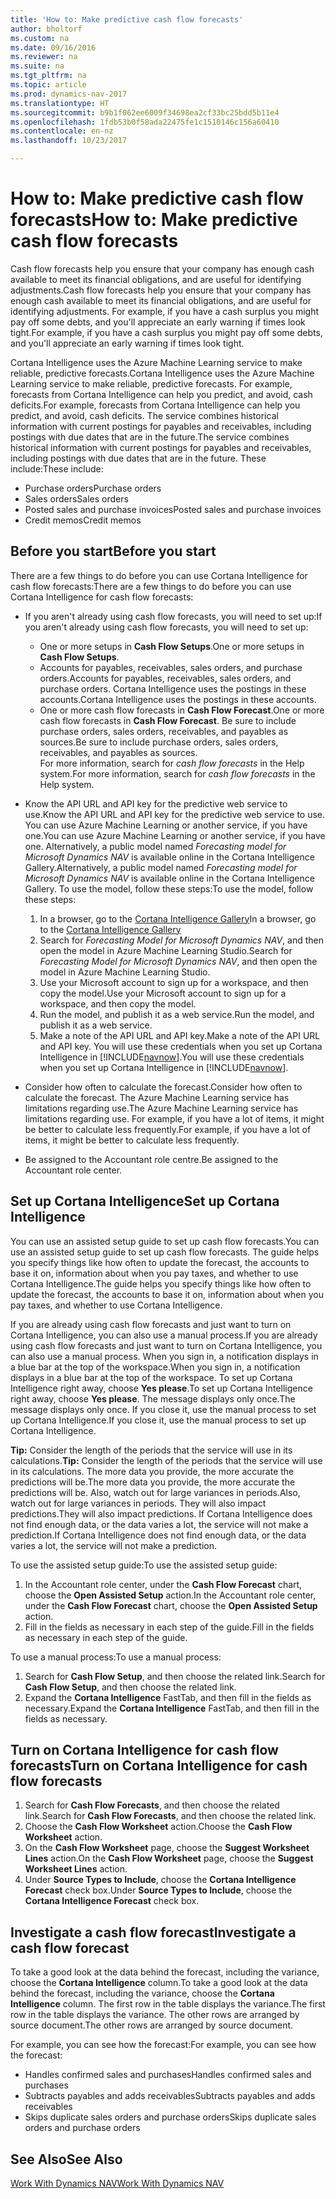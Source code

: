 ```yaml
---
title: 'How to: Make predictive cash flow forecasts'
author: bholtorf
ms.custom: na
ms.date: 09/16/2016
ms.reviewer: na
ms.suite: na
ms.tgt_pltfrm: na
ms.topic: article
ms.prod: dynamics-nav-2017
ms.translationtype: HT
ms.sourcegitcommit: b9b1f062ee6009f34698ea2cf33bc25bdd5b11e4
ms.openlocfilehash: 1fdb53b0f58ada22475fe1c1510146c156a60410
ms.contentlocale: en-nz
ms.lasthandoff: 10/23/2017

---
```


# <a name="how-to-make-predictive-cash-flow-forecasts"></a><span data-ttu-id="ba150-102">How to: Make predictive cash flow forecasts</span><span class="sxs-lookup"><span data-stu-id="ba150-102">How to: Make predictive cash flow forecasts</span></span>
<span data-ttu-id="ba150-103">Cash flow forecasts help you ensure that your company has enough cash available to meet its financial obligations, and are useful for identifying adjustments.</span><span class="sxs-lookup"><span data-stu-id="ba150-103">Cash flow forecasts help you ensure that your company has enough cash available to meet its financial obligations, and are useful for identifying adjustments.</span></span> <span data-ttu-id="ba150-104">For example, if you have a cash surplus you might pay off some debts, and you'll appreciate an early warning if times look tight.</span><span class="sxs-lookup"><span data-stu-id="ba150-104">For example, if you have a cash surplus you might pay off some debts, and you'll appreciate an early warning if times look tight.</span></span>

<span data-ttu-id="ba150-105">Cortana Intelligence uses the Azure Machine Learning service to make reliable, predictive forecasts.</span><span class="sxs-lookup"><span data-stu-id="ba150-105">Cortana Intelligence uses the Azure Machine Learning service to make reliable, predictive forecasts.</span></span> <span data-ttu-id="ba150-106">For example, forecasts from Cortana Intelligence can help you predict, and avoid, cash deficits.</span><span class="sxs-lookup"><span data-stu-id="ba150-106">For example, forecasts from Cortana Intelligence can help you predict, and avoid, cash deficits.</span></span> <span data-ttu-id="ba150-107">The service combines historical information with current postings for payables and receivables, including postings with due dates that are in the future.</span><span class="sxs-lookup"><span data-stu-id="ba150-107">The service combines historical information with current postings for payables and receivables, including postings with due dates that are in the future.</span></span> <span data-ttu-id="ba150-108">These include:</span><span class="sxs-lookup"><span data-stu-id="ba150-108">These include:</span></span>
* <span data-ttu-id="ba150-109">Purchase orders</span><span class="sxs-lookup"><span data-stu-id="ba150-109">Purchase orders</span></span>
* <span data-ttu-id="ba150-110">Sales orders</span><span class="sxs-lookup"><span data-stu-id="ba150-110">Sales orders</span></span>
* <span data-ttu-id="ba150-111">Posted sales and purchase invoices</span><span class="sxs-lookup"><span data-stu-id="ba150-111">Posted sales and purchase invoices</span></span>
* <span data-ttu-id="ba150-112">Credit memos</span><span class="sxs-lookup"><span data-stu-id="ba150-112">Credit memos</span></span>

## <a name="before-you-start"></a><span data-ttu-id="ba150-113">Before you start</span><span class="sxs-lookup"><span data-stu-id="ba150-113">Before you start</span></span>  
<span data-ttu-id="ba150-114">There are a few things to do before you can use Cortana Intelligence for cash flow forecasts:</span><span class="sxs-lookup"><span data-stu-id="ba150-114">There are a few things to do before you can use Cortana Intelligence for cash flow forecasts:</span></span>
* <span data-ttu-id="ba150-115">If you aren't already using cash flow forecasts, you will need to set up:</span><span class="sxs-lookup"><span data-stu-id="ba150-115">If you aren't already using cash flow forecasts, you will need to set up:</span></span>
    * <span data-ttu-id="ba150-116">One or more setups in **Cash Flow Setups**.</span><span class="sxs-lookup"><span data-stu-id="ba150-116">One or more setups in **Cash Flow Setups**.</span></span>
    * <span data-ttu-id="ba150-117">Accounts for payables, receivables, sales orders, and purchase orders.</span><span class="sxs-lookup"><span data-stu-id="ba150-117">Accounts for payables, receivables, sales orders, and purchase orders.</span></span> <span data-ttu-id="ba150-118">Cortana Intelligence uses the postings in these accounts.</span><span class="sxs-lookup"><span data-stu-id="ba150-118">Cortana Intelligence uses the postings in these accounts.</span></span>
    * <span data-ttu-id="ba150-119">One or more cash flow forecasts in **Cash Flow Forecast**.</span><span class="sxs-lookup"><span data-stu-id="ba150-119">One or more cash flow forecasts in **Cash Flow Forecast**.</span></span> <span data-ttu-id="ba150-120">Be sure to include purchase orders, sales orders, receivables, and payables as sources.</span><span class="sxs-lookup"><span data-stu-id="ba150-120">Be sure to include purchase orders, sales orders, receivables, and payables as sources.</span></span>  
    <span data-ttu-id="ba150-121">For more information, search for _cash flow forecasts_ in the Help system.</span><span class="sxs-lookup"><span data-stu-id="ba150-121">For more information, search for _cash flow forecasts_ in the Help system.</span></span>
* <span data-ttu-id="ba150-122">Know the API URL and API key for the predictive web service to use.</span><span class="sxs-lookup"><span data-stu-id="ba150-122">Know the API URL and API key for the predictive web service to use.</span></span>  
    <span data-ttu-id="ba150-123">You can use Azure Machine Learning or another service, if you have one.</span><span class="sxs-lookup"><span data-stu-id="ba150-123">You can use Azure Machine Learning or another service, if you have one.</span></span> <span data-ttu-id="ba150-124">Alternatively, a public model named _Forecasting model for Microsoft Dynamics NAV_ is available online in the Cortana Intelligence Gallery.</span><span class="sxs-lookup"><span data-stu-id="ba150-124">Alternatively, a public model named _Forecasting model for Microsoft Dynamics NAV_ is available online in the Cortana Intelligence Gallery.</span></span> <span data-ttu-id="ba150-125">To use the model, follow these steps:</span><span class="sxs-lookup"><span data-stu-id="ba150-125">To use the model, follow these steps:</span></span>

    1. <span data-ttu-id="ba150-126">In a browser, go to the [Cortana Intelligence Gallery](https://go.microsoft.com/fwlink/?linkid=828352)</span><span class="sxs-lookup"><span data-stu-id="ba150-126">In a browser, go to the [Cortana Intelligence Gallery](https://go.microsoft.com/fwlink/?linkid=828352)</span></span>
    2. <span data-ttu-id="ba150-127">Search for _Forecasting Model for Microsoft Dynamics NAV_, and then open the model in Azure Machine Learning Studio.</span><span class="sxs-lookup"><span data-stu-id="ba150-127">Search for _Forecasting Model for Microsoft Dynamics NAV_, and then open the model in Azure Machine Learning Studio.</span></span>
    3. <span data-ttu-id="ba150-128">Use your Microsoft account to sign up for a workspace, and then copy the model.</span><span class="sxs-lookup"><span data-stu-id="ba150-128">Use your Microsoft account to sign up for a workspace, and then copy the model.</span></span>
    4. <span data-ttu-id="ba150-129">Run the model, and publish it as a web service.</span><span class="sxs-lookup"><span data-stu-id="ba150-129">Run the model, and publish it as a web service.</span></span>
    5. <span data-ttu-id="ba150-130">Make a note of the API URL and API key.</span><span class="sxs-lookup"><span data-stu-id="ba150-130">Make a note of the API URL and API key.</span></span> <span data-ttu-id="ba150-131">You will use these credentials when you set up Cortana Intelligence in [!INCLUDE[navnow](includes/navnow_md.md)].</span><span class="sxs-lookup"><span data-stu-id="ba150-131">You will use these credentials when you set up Cortana Intelligence in [!INCLUDE[navnow](includes/navnow_md.md)].</span></span>  

* <span data-ttu-id="ba150-132">Consider how often to calculate the forecast.</span><span class="sxs-lookup"><span data-stu-id="ba150-132">Consider how often to calculate the forecast.</span></span> <span data-ttu-id="ba150-133">The Azure Machine Learning service has limitations regarding use.</span><span class="sxs-lookup"><span data-stu-id="ba150-133">The Azure Machine Learning service has limitations regarding use.</span></span> <span data-ttu-id="ba150-134">For example, if you have a lot of items, it might be better to calculate less frequently.</span><span class="sxs-lookup"><span data-stu-id="ba150-134">For example, if you have a lot of items, it might be better to calculate less frequently.</span></span>
* <span data-ttu-id="ba150-135">Be assigned to the Accountant role centre.</span><span class="sxs-lookup"><span data-stu-id="ba150-135">Be assigned to the Accountant role center.</span></span>

## <a name="set-up-cortana-intelligence"></a><span data-ttu-id="ba150-136">Set up Cortana Intelligence</span><span class="sxs-lookup"><span data-stu-id="ba150-136">Set up Cortana Intelligence</span></span>
<span data-ttu-id="ba150-137">You can use an assisted setup guide to set up cash flow forecasts.</span><span class="sxs-lookup"><span data-stu-id="ba150-137">You can use an assisted setup guide to set up cash flow forecasts.</span></span> <span data-ttu-id="ba150-138">The guide helps you specify things like how often to update the forecast, the accounts to base it on, information about when you pay taxes, and whether to use Cortana Intelligence.</span><span class="sxs-lookup"><span data-stu-id="ba150-138">The guide helps you specify things like how often to update the forecast, the accounts to base it on, information about when you pay taxes, and whether to use Cortana Intelligence.</span></span>  

<span data-ttu-id="ba150-139">If you are already using cash flow forecasts and just want to turn on Cortana Intelligence, you can also use a manual process.</span><span class="sxs-lookup"><span data-stu-id="ba150-139">If you are already using cash flow forecasts and just want to turn on Cortana Intelligence, you can also use a manual process.</span></span> <span data-ttu-id="ba150-140">When you sign in, a notification displays in a blue bar at the top of the workspace.</span><span class="sxs-lookup"><span data-stu-id="ba150-140">When you sign in, a notification displays in a blue bar at the top of the workspace.</span></span> <span data-ttu-id="ba150-141">To set up Cortana Intelligence right away, choose **Yes please**.</span><span class="sxs-lookup"><span data-stu-id="ba150-141">To set up Cortana Intelligence right away, choose **Yes please**.</span></span> <span data-ttu-id="ba150-142">The message displays only once.</span><span class="sxs-lookup"><span data-stu-id="ba150-142">The message displays only once.</span></span> <span data-ttu-id="ba150-143">If you close it, use the manual process to set up Cortana Intelligence.</span><span class="sxs-lookup"><span data-stu-id="ba150-143">If you close it, use the manual process to set up Cortana Intelligence.</span></span>  

<span data-ttu-id="ba150-144">**Tip:** Consider the length of the periods that the service will use in its calculations.</span><span class="sxs-lookup"><span data-stu-id="ba150-144">**Tip:** Consider the length of the periods that the service will use in its calculations.</span></span> <span data-ttu-id="ba150-145">The more data you provide, the more accurate the predictions will be.</span><span class="sxs-lookup"><span data-stu-id="ba150-145">The more data you provide, the more accurate the predictions will be.</span></span> <span data-ttu-id="ba150-146">Also, watch out for large variances in periods.</span><span class="sxs-lookup"><span data-stu-id="ba150-146">Also, watch out for large variances in periods.</span></span> <span data-ttu-id="ba150-147">They will also impact predictions.</span><span class="sxs-lookup"><span data-stu-id="ba150-147">They will also impact predictions.</span></span> <span data-ttu-id="ba150-148">If Cortana Intelligence does not find enough data, or the data varies a lot, the service will not make a prediction.</span><span class="sxs-lookup"><span data-stu-id="ba150-148">If Cortana Intelligence does not find enough data, or the data varies a lot, the service will not make a prediction.</span></span>

<span data-ttu-id="ba150-149">To use the assisted setup guide:</span><span class="sxs-lookup"><span data-stu-id="ba150-149">To use the assisted setup guide:</span></span>
1. <span data-ttu-id="ba150-150">In the Accountant role center, under the **Cash Flow Forecast** chart, choose the **Open Assisted Setup** action.</span><span class="sxs-lookup"><span data-stu-id="ba150-150">In the Accountant role center, under the **Cash Flow Forecast** chart, choose the **Open Assisted Setup** action.</span></span>
2. <span data-ttu-id="ba150-151">Fill in the fields as necessary in each step of the guide.</span><span class="sxs-lookup"><span data-stu-id="ba150-151">Fill in the fields as necessary in each step of the guide.</span></span>

<span data-ttu-id="ba150-152">To use a manual process:</span><span class="sxs-lookup"><span data-stu-id="ba150-152">To use a manual process:</span></span>
1. <span data-ttu-id="ba150-153">Search for **Cash Flow Setup**, and then choose the related link.</span><span class="sxs-lookup"><span data-stu-id="ba150-153">Search for **Cash Flow Setup**, and then choose the related link.</span></span>
2. <span data-ttu-id="ba150-154">Expand the **Cortana Intelligence** FastTab, and then fill in the fields as necessary.</span><span class="sxs-lookup"><span data-stu-id="ba150-154">Expand the **Cortana Intelligence** FastTab, and then fill in the fields as necessary.</span></span>

## <a name="turn-on-cortana-intelligence-for-cash-flow-forecasts"></a><span data-ttu-id="ba150-155">Turn on Cortana Intelligence for cash flow forecasts</span><span class="sxs-lookup"><span data-stu-id="ba150-155">Turn on Cortana Intelligence for cash flow forecasts</span></span>
1. <span data-ttu-id="ba150-156">Search for **Cash Flow Forecasts**, and then choose the related link.</span><span class="sxs-lookup"><span data-stu-id="ba150-156">Search for **Cash Flow Forecasts**, and then choose the related link.</span></span>
2. <span data-ttu-id="ba150-157">Choose the **Cash Flow Worksheet** action.</span><span class="sxs-lookup"><span data-stu-id="ba150-157">Choose the **Cash Flow Worksheet** action.</span></span>
3. <span data-ttu-id="ba150-158">On the **Cash Flow Worksheet** page, choose the **Suggest Worksheet Lines** action.</span><span class="sxs-lookup"><span data-stu-id="ba150-158">On the **Cash Flow Worksheet** page, choose the **Suggest Worksheet Lines** action.</span></span>  
4. <span data-ttu-id="ba150-159">Under **Source Types to Include**, choose the **Cortana Intelligence Forecast** check box.</span><span class="sxs-lookup"><span data-stu-id="ba150-159">Under **Source Types to Include**, choose the **Cortana Intelligence Forecast** check box.</span></span>

## <a name="investigate-a-cash-flow-forecast"></a><span data-ttu-id="ba150-160">Investigate a cash flow forecast</span><span class="sxs-lookup"><span data-stu-id="ba150-160">Investigate a cash flow forecast</span></span>
<span data-ttu-id="ba150-161">To take a good look at the data behind the forecast, including the variance, choose the **Cortana Intelligence** column.</span><span class="sxs-lookup"><span data-stu-id="ba150-161">To take a good look at the data behind the forecast, including the variance, choose the **Cortana Intelligence** column.</span></span> <span data-ttu-id="ba150-162">The first row in the table displays the variance.</span><span class="sxs-lookup"><span data-stu-id="ba150-162">The first row in the table displays the variance.</span></span> <span data-ttu-id="ba150-163">The other rows are arranged by source document.</span><span class="sxs-lookup"><span data-stu-id="ba150-163">The other rows are arranged by source document.</span></span>  

<span data-ttu-id="ba150-164">For example, you can see how the forecast:</span><span class="sxs-lookup"><span data-stu-id="ba150-164">For example, you can see how the forecast:</span></span>    
* <span data-ttu-id="ba150-165">Handles confirmed sales and purchases</span><span class="sxs-lookup"><span data-stu-id="ba150-165">Handles confirmed sales and purchases</span></span>
* <span data-ttu-id="ba150-166">Subtracts payables and adds receivables</span><span class="sxs-lookup"><span data-stu-id="ba150-166">Subtracts payables and adds receivables</span></span>
* <span data-ttu-id="ba150-167">Skips duplicate sales orders and purchase orders</span><span class="sxs-lookup"><span data-stu-id="ba150-167">Skips duplicate sales orders and purchase orders</span></span>

## <a name="see-also"></a><span data-ttu-id="ba150-168">See Also</span><span class="sxs-lookup"><span data-stu-id="ba150-168">See Also</span></span>  
[<span data-ttu-id="ba150-169">Work With Dynamics NAV</span><span class="sxs-lookup"><span data-stu-id="ba150-169">Work With Dynamics NAV</span></span>](ui-work-product.md)

